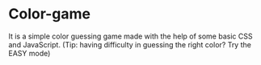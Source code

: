 # Color-game
It is a simple color guessing game made with the help of some basic CSS and JavaScript. (Tip: having difficulty in guessing the right color? Try the EASY mode)
